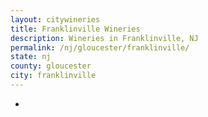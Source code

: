 ```yaml
---
layout: citywineries
title: Franklinville Wineries
description: Wineries in Franklinville, NJ
permalink: /nj/gloucester/franklinville/
state: nj
county: gloucester
city: franklinville
---
```

-
